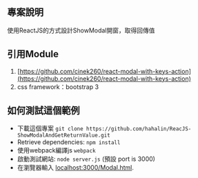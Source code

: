 ## 專案說明

使用ReactJS的方式設計ShowModal開窗，取得回傳值

## 引用Module

1. [https://github.com/cinek260/react-modal-with-keys-action](https://github.com/cinek260/react-modal-with-keys-action)
2. css framework：bootstrap 3

## 如何測試這個範例

* 下載這個專案 `git clone https://github.com/hahalin/ReacJS-ShowModalAndGetReturnValue.git`
* Retrieve dependencies: `npm install`
* 使用webpack編譯js `webpack`
* 啟動測試網站: `node server.js` (預設 port is 3000)
* 在瀏覽器輸入 [localhost:3000/Modal.html](http://localhost:3000/Modal.html).

